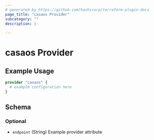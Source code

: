 ```yaml
---
# generated by https://github.com/hashicorp/terraform-plugin-docs
page_title: "casaos Provider"
subcategory: ""
description: |-
  
---
```


# casaos Provider



## Example Usage

```terraform
provider "casaos" {
  # example configuration here
}
```

<!-- schema generated by tfplugindocs -->
## Schema

### Optional

- `endpoint` (String) Example provider attribute
